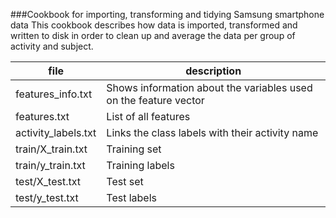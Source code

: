 ###Cookbook for importing, transforming and tidying Samsung smartphone data
This cookbook describes how data is imported, transformed and written to disk in order to clean up and average the data per group of activity and subject.



| file              | description |
|-------------------|-------------|
|features_info.txt | Shows information about the variables used on the feature vector|
|features.txt | List of all features|
|activity_labels.txt | Links the class labels with their activity name| 
|train/X_train.txt | Training set|
|train/y_train.txt | Training labels| 
|test/X_test.txt | Test set|
|test/y_test.txt | Test labels|


